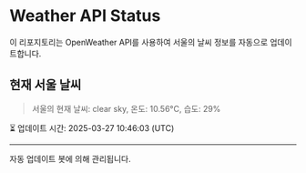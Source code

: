 
# Weather API Status

이 리포지토리는 OpenWeather API를 사용하여 서울의 날씨 정보를 자동으로 업데이트합니다.

## 현재 서울 날씨
> 서울의 현재 날씨: clear sky, 온도: 10.56°C, 습도: 29%

⏳ 업데이트 시간: 2025-03-27 10:46:03 (UTC)

---
자동 업데이트 봇에 의해 관리됩니다.
